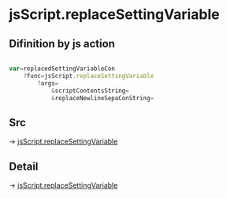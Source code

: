 # jsScript.replaceSettingVariable

## Difinition by js action

```js.js

var=replacedSettingVariableCon
	?func=jsScript.replaceSettingVariable
		?args=
			&scriptContentsString=
			&replaceNewlineSepaConString=
```

## Src

-> [jsScript.replaceSettingVariable](https://github.com/puutaro/CommandClick/blob/master/app/src/main/java/com/puutaro/commandclick/fragment_lib/terminal_fragment/js_interface/edit/JsScript.kt#L194)

## Detail

-> [jsScript.replaceSettingVariable](https://github.com/puutaro/CommandClick/blob/master/md/developer/js_interface/details/edit/JsScript/replaceSettingVariable.md)
